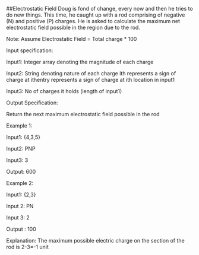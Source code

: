 ##Electrostatic Field
Doug is fond of change, every now and then he tries to do new things. This time, he caught up with a rod comprising of negative (N) and positive (P) charges.
He is asked to calculate the maximum net electrostatic field possible in the region due to the rod.

Note: Assume Electrostatic Field = Total charge * 100

Input specification:

Input1: Integer array denoting the magnitude of each charge

Input2: String denoting nature of each charge ith represents a sign of charge at ithentry represents a sign of charge at ith location in input1

Input3: No of charges it holds (length of input1)

Output Specification:

Return the next maximum electrostatic field possible in the rod

Example 1:

Input1: {4,3,5}

Input2: PNP

Input3: 3

Output: 600

Example 2:

Input1: {2,3}

Input 2: PN

Input 3: 2

Output : 100

Explanation:
The maximum possible electric charge on the section of the rod is 2-3=-1 unit
